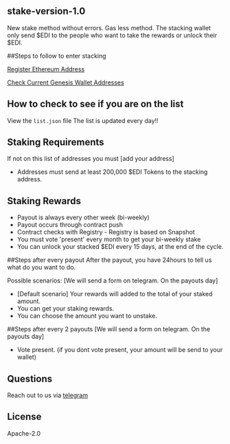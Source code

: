 ## stake-version-1.0
New stake method without errors.
Gas less method. The stacking wallet only send $EDI to the people who want to take the rewards or unlock their $EDI.

##Steps to follow to enter stacking

[Register Ethereum Address](https://forms.gle/13qRpVyJ6FRqwZfFA)

[Check Current Genesis Wallet Addresses](https://docs.google.com/spreadsheets/d/1EY5y3MNUS70a4ttMb6Gqm_Wyz30HwVJEAgZccm4ITpQ/edit#gid=0)


## How to check to see if you are on the list

View the `list.json` file
The list is updated every day!!

## Staking Requirements

If not on this list of addresses you must [add your address]

- Addresses must send at least 200,000 \$EDI Tokens to the stacking address.

## Staking Rewards

- Payout is always every other week (bi-weekly)
- Payout occurs through contract push
- Contract checks with Registry - Registry is based on Snapshot
- You must vote 'present' every month to get your bi-weekly stake
- You can unlock your stacked $EDI every 15 days, at the end of the cycle.

##Steps after every payout
After the payout, you have 24hours to tell us what do you want to do. 

Possible scenarios: 
[We will send a form on telegram. On the payouts day]
- [Default scenario] Your rewards will added to the total of your staked amount.
- You can get your staking rewards.
- You can choose the amount you want to unstake.

##Steps after every 2 payouts
[We will send a form on telegram. On the payouts day]
- Vote present. (if you dont vote present, your amount will be send to your wallet)


## Questions

Reach out to us via [telegram](https://t.me/freighttrust)


## License

Apache-2.0

